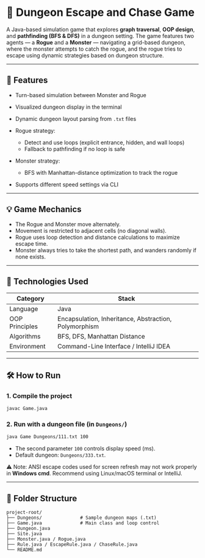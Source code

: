 # 🧭 Dungeon Escape and Chase Game

A Java-based simulation game that explores **graph traversal**, **OOP design**, and **pathfinding (BFS & DFS)** in a dungeon setting.
The game features two agents — a **Rogue** and a **Monster** — navigating a grid-based dungeon, where the monster attempts to catch the rogue, and the rogue tries to escape using dynamic strategies based on dungeon structure.

---

## 📌 Features

* Turn-based simulation between Monster and Rogue
* Visualized dungeon display in the terminal
* Dynamic dungeon layout parsing from `.txt` files
* Rogue strategy:

  * Detect and use loops (explicit entrance, hidden, and wall loops)
  * Fallback to pathfinding if no loop is safe
* Monster strategy:

  * BFS with Manhattan-distance optimization to track the rogue
* Supports different speed settings via CLI

---

## 💡 Game Mechanics

* The Rogue and Monster move alternately.
* Movement is restricted to adjacent cells (no diagonal walls).
* Rogue uses loop detection and distance calculations to maximize escape time.
* Monster always tries to take the shortest path, and wanders randomly if none exists.

---

## 🧱 Technologies Used

| Category       | Stack                                                 |
| -------------- | ----------------------------------------------------- |
| Language       | Java                                                  |
| OOP Principles | Encapsulation, Inheritance, Abstraction, Polymorphism |
| Algorithms     | BFS, DFS, Manhattan Distance                          |
| Environment    | Command-Line Interface / IntelliJ IDEA                |

---

## 🛠️ How to Run

### 1. Compile the project

```bash
javac Game.java
```

### 2. Run with a dungeon file (in `Dungeons/`)

```bash
java Game Dungeons/111.txt 100
```

* The second parameter `100` controls display speed (ms).
* Default dungeon: `Dungeons/333.txt`.

⚠️ Note: ANSI escape codes used for screen refresh may not work properly in **Windows cmd**. Recommend using Linux/macOS terminal or IntelliJ.

---

## 📁 Folder Structure

```
project-root/
├── Dungeons/              # Sample dungeon maps (.txt)
├── Game.java              # Main class and loop control
├── Dungeon.java           
├── Site.java             
├── Monster.java / Rogue.java
├── Rule.java / EscapeRule.java / ChaseRule.java
└── README.md
```


